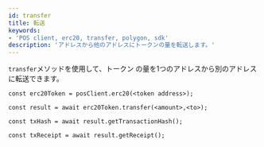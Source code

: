 ```yaml
---
id: transfer
title: 転送
keywords:
- 'POS client, erc20, transfer, polygon, sdk'
description: 'アドレスから他のアドレスにトークンの量を転送します。'
---
```


`transfer`メソッドを使用して、トークン の量を1つのアドレスから別のアドレスに転送できます。

```
const erc20Token = posClient.erc20(<token address>);

const result = await erc20Token.transfer(<amount>,<to>);

const txHash = await result.getTransactionHash();

const txReceipt = await result.getReceipt();

```
